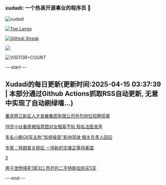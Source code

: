 ### xudadi: 一个热衷开源事业的程序员 👋

![xudadi](https://github-readme-stats-git-masterorgs-github-readme-stats-team.vercel.app/api?username=xudadi)

[![Top Langs](https://github-readme-stats.vercel.app/api/top-langs/?username=xudadi)](https://github.com/anuraghazra/github-readme-stats)

[![GitHub Streak](https://streak-stats.demolab.com?user=xudadi&locale=zh_Hans)](https://git.io/streak-stats)

![](https://raw.githubusercontent.com/xudadi/xudadi/main/assets/github-contribution-grid-snake.svg)

![VISITOR+COUNT](https://komarev.com/ghpvc/?username=xudadi&label=VISITOR+COUNT)


---start---

## Xudadi的每日更新(更新时间:2025-04-15 03:37:39 | 本部分通过Github Actions抓取RSS自动更新, 无意中实现了自动刷绿墙...)

[重庆两江新区人才发展集团有限公司外包岗位招聘简章](https://www.gongkaoleida.com/article/2358899)

[19岁小伙看房被指意图对女租客不轨 知名法医发声](https://m.163.com/news/article/JT50TBV505561G0D.html)

[多名小鹏G6车主称"低频噪音"影响驾驶 相关负责人回应](https://m.163.com/news/article/JT50B6BC051492T3.html)

[专家：特朗普关税后 一场新的灾难正等待美国](https://m.163.com/news/article/JT4VUUDH00019B3E.html)

[3](https://m.163.com/touch/news/sub/domestic)

[男子泄愤撞死1家3口 所开的二手特斯拉刚买5天](https://m.163.com/news/article/JT4V4BTC0514BE2Q.html)

---end---
